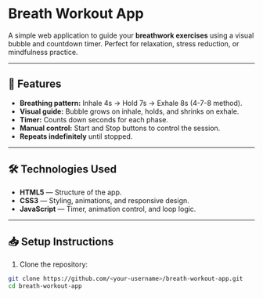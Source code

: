 # Breath Workout App

A simple web application to guide your **breathwork exercises** using a visual bubble and countdown timer. Perfect for relaxation, stress reduction, or mindfulness practice.

---

## 🧘 Features

- **Breathing pattern:** Inhale 4s → Hold 7s → Exhale 8s (4-7-8 method).  
- **Visual guide:** Bubble grows on inhale, holds, and shrinks on exhale.  
- **Timer:** Counts down seconds for each phase.  
- **Manual control:** Start and Stop buttons to control the session.  
- **Repeats indefinitely** until stopped.  

---

## 🛠 Technologies Used

- **HTML5** — Structure of the app.  
- **CSS3** — Styling, animations, and responsive design.  
- **JavaScript** — Timer, animation control, and loop logic.  

---

## 📥 Setup Instructions

1. Clone the repository:
```bash
git clone https://github.com/<your-username>/breath-workout-app.git
cd breath-workout-app
